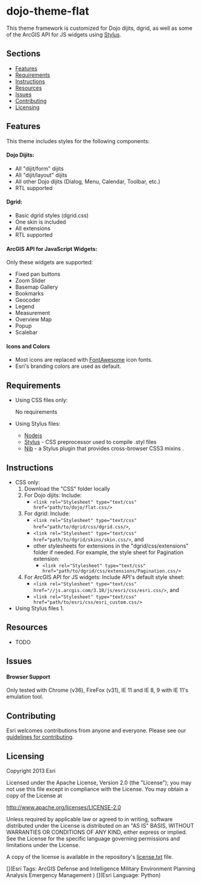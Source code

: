 # dojo-theme-flat

This theme framework is customized for Dojo dijits, dgrid, as well as some of the ArcGIS API for JS widgets using [Stylus](http://learnboost.github.io/stylus/).

## Sections

* [Features](#features)
* [Requirements](#requirements)
* [Instructions](#instructions)
* [Resources](#resources)
* [Issues](#issues)
* [Contributing](#contributing)
* [Licensing](#licensing)

## Features

This theme includes styles for the following components:

#### Dojo Dijits:

  * All "dijit/form" dijits
  * All "dijit/layout" dijits
  * All other Dojo dijits (Dialog, Menu, Calendar, Toolbar, etc.)
  * RTL supported
  
#### Dgrid:

  * Basic dgrid styles (dgrid.css)
  * One skin is included
  * All extensions
  * RTL supported
  
#### ArcGIS API for JavaScript Widgets:

Only these widgets are supported:

  * Fixed pan buttons
  * Zoom Slider
  * Basemap Gallery
  * Bookmarks
  * Geocoder
  * Legend
  * Measurement
  * Overview Map
  * Popup
  * Scalebar
 
#### Icons and Colors

  * Most icons are replaced with [FontAwesome](http://fortawesome.github.io/Font-Awesome/get-started/) icon fonts.
  * Esri's branding colors are used as default.
  
## Requirements
* Using CSS files only:

  No requirements

* Using Stylus files:

  * [Nodejs](http://nodejs.org/)
  * [Stylus](https://www.npmjs.org/package/stylus) - CSS preprocessor used to compile .styl files 
  * [Nib](http://visionmedia.github.io/nib/) - a Stylus plugin that provides cross-browser CSS3 mixins . 
 
## Instructions
  * CSS only:
    1. Download the "CSS" folder locally
    2. For Dojo dijits: Include:
       * ```<link rel="Stylesheet" type="text/css" href="path/to/dojo/flat.css/>```
    3. For dgrid: Include:
       * ```<link rel="Stylesheet" type="text/css" href="path/to/dgrid/css/dgrid.css/>```, 
       * ```<link rel="Stylesheet" type="text/css" href="path/to/dgrid/skins/skin.css/>```, and 
       * other stylesheets for extensions in the "dgrid/css/extensions" folder if needed. For example, the style sheet for Pagination extension: 
         * ```<link rel="Stylesheet" type="text/css" href="path/to/dgrid/css/extensions/Pagination.css/>```
    4. For ArcGIS API for JS widgets:  Include API's default style sheet:
       * ```<link rel="Stylesheet" type="text/css" href="//js.arcgis.com/3.10/js/esri/css/esri.css/>```, and 
       * ```<link rel="Stylesheet" type="text/css" href="path/to/esri/css/esri_custom.css/>```
  * Using Stylus files
    1. 
    
## Resources

  * TODO
  
## Issues
#### Browser Support
  Only tested with Chrome (v36), FireFox (v31), IE 11 and IE 8, 9 with IE 11's emulation tool.

## Contributing

Esri welcomes contributions from anyone and everyone. Please see our [guidelines for contributing](https://github.com/esri/contributing).

## Licensing

Copyright 2013 Esri

Licensed under the Apache License, Version 2.0 (the "License");
you may not use this file except in compliance with the License.
You may obtain a copy of the License at

   http://www.apache.org/licenses/LICENSE-2.0

Unless required by applicable law or agreed to in writing, software
distributed under the License is distributed on an "AS IS" BASIS,
WITHOUT WARRANTIES OR CONDITIONS OF ANY KIND, either express or implied.
See the License for the specific language governing permissions and
limitations under the License.

A copy of the license is available in the repository's
[license.txt](license.txt) file.

[](Esri Tags: ArcGIS Defense and Intelligence Military Environment Planning Analysis Emergency Management )
[](Esri Language: Python)
